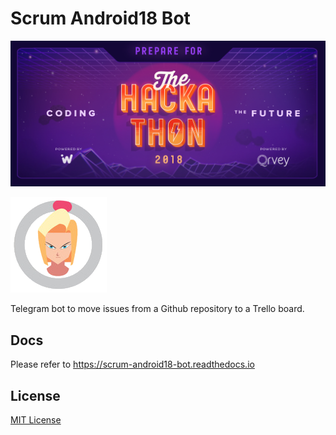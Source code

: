 # Scrum Android18 Bot

![Ideaware Hackathon 2018](images/banner.jpg)

![Bot Logo](images/bot_logo.png)

Telegram bot to move issues from a Github repository to a Trello board.

## Docs

Please refer to https://scrum-android18-bot.readthedocs.io

## License

[MIT License](https://github.com/GudarJs/Facial-Recognition-Tensorflow/blob/master/LICENSE)
